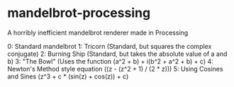 # mandelbrot-processing
A horribly inefficient mandelbrot renderer made in Processing

  0: Standard mandelbrot
  1: Tricorn (Standard, but squares the complex conjugate)
  2: Burning Ship (Standard, but takes the absolute value of a and b)
  3: "The Bowl" (Uses the function (a^2 + b) + i(b^2 + a^2 + b) + c)
  4: Newton's Method style equation ((z - (z^2 + 1) / (2 * z)))
  5: Using Cosines and Sines (z^3 + c * (sin(z) + cos(z)) + c)
